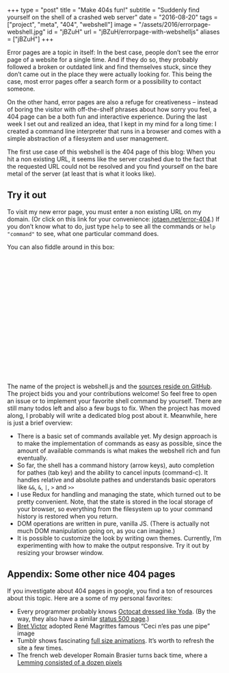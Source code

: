 +++
type = "post"
title = "Make 404s fun!"
subtitle = "Suddenly find yourself on the shell of a crashed web server"
date = "2016-08-20"
tags = ["project", "meta", "404", "webshell"]
image = "/assets/2016/errorpage-webshell.jpg"
id = "jBZuH"
url = "jBZuH/errorpage-with-webshelljs"
aliases = ["jBZuH"]
+++

Error pages are a topic in itself: In the best case, people don’t see the error page of a website for a single time. And if they do so, they probably followed a broken or outdated link and find themselves stuck, since they don’t came out in the place they were actually looking for. This being the case, most error pages offer a search form or a possibility to contact someone.

On the other hand, error pages are also a refuge for creativeness – instead of boring the visitor with off-the-shelf phrases about how sorry you feel, a 404 page can be a both fun and interactive experience. During the last week I set out and realized an idea, that I kept in my mind for a long time: I created a command line interpreter that runs in a browser and comes with a simple abstraction of a filesystem and user management.

The first use case of this webshell is the 404 page of this blog: When you hit a non existing URL, it seems like the server crashed due to the fact that the requested URL could not be resolved and you find yourself on the bare metal of the server (at least that is what it looks like).

## Try it out

To visit my new error page, you must enter a non existing URL on my domain. (Or click on this link for your convenience: [jotaen.net/error-404](/error-404).) If you don’t know what to do, just type `help` to see all the commands or `help "command"` to see, what one particular command does.

You can also fiddle around in this box:

<script src="http://static.jotaen.net/webshell.js/dist/webshell.js"></script>
<link rel="stylesheet" property="stylesheet" href="/assets/static/webshell-dark.css">
<div id="tryItOut" class="webshell" style="height: 20em"></div>
<script>createWebshell('tryItOut')</script>

The name of the project is webshell.js and the [sources reside on GitHub](https://github.com/jotaen/webshell.js). The project bids you and your contributions welcome! So feel free to open an issue or to implement your favorite shell command by yourself. There are still many todos left and also a few bugs to fix. When the project has moved along, I probably will write a dedicated blog post about it. Meanwhile, here is just a brief overview:

- There is a basic set of commands available yet. My design approach is to make the implementation of commands as easy as possible, since the amount of available commands is what makes the webshell rich and fun eventually.
- So far, the shell has a command history (arrow keys), auto completion for pathes (tab key) and the ability to cancel inputs (command-c). It handles relative and absolute pathes and understands basic operators like `&&`, `&`, `|`, `>` and `>>`
- I use Redux for handling and managing the state, which turned out to be pretty convenient. Note, that the state is stored in the local storage of your browser, so everything from the filesystem up to your command history is restored when you return.
- DOM operations are written in pure, vanilla JS. (There is actually not much DOM manipulation going on, as you can imagine.)
- It is possible to customize the look by writing own themes. Currently, I’m experimenting with how to make the output responsive. Try it out by resizing your browser window.

## Appendix: Some other nice 404 pages

If you investigate about 404 pages in google, you find a ton of resources about this topic. Here are a some of my personal favorites:

- Every programmer probably knows [Octocat dressed like Yoda](https://github.com/404). (By the way, they also have a similar [status 500 page](https://github.com/500).)
- [Bret Victor](http://worrydream.com/404notfound) adopted René Magrittes famous “Ceci n’es pas une pipe” image
- Tumblr shows fascinating [full size animations](https://www.tumblr.com/404). It’s worth to refresh the site a few times.
- The french web developer Romain Brasier turns back time, where a [Lemming consisted of a dozen pixels](http://www.romainbrasier.fr/404.php?lang=en)
